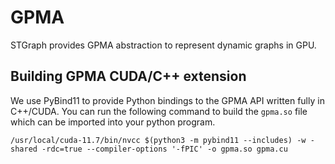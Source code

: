 # GPMA 

STGraph provides GPMA abstraction to represent dynamic graphs in GPU.

## Building GPMA CUDA/C++ extension

We use PyBind11 to provide Python bindings to the GPMA API written fully in C++/CUDA. You can run the following command to build the `gpma.so` file which can be imported into your python program.

```
/usr/local/cuda-11.7/bin/nvcc $(python3 -m pybind11 --includes) -w -shared -rdc=true --compiler-options '-fPIC' -o gpma.so gpma.cu
```
